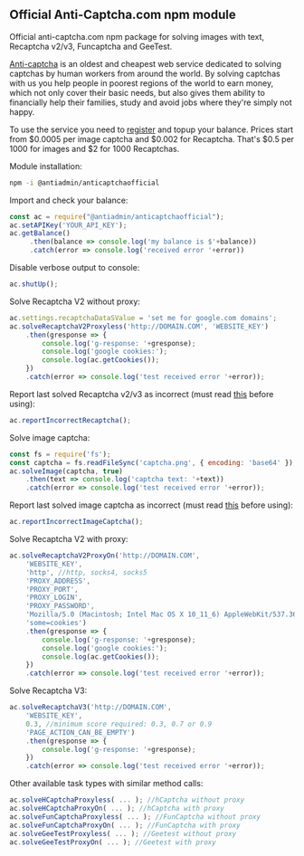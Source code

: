 ## Official Anti-Captcha.com npm module ##

Official anti-captcha.com npm package for solving images with text, Recaptcha v2/v3, Funcaptcha and GeeTest.

[Anti-captcha](http://anti-captcha.com) is an oldest and cheapest web service dedicated to solving captchas by human workers from around the world. By solving captchas with us you help people in poorest regions of the world to earn money, which not only cover their basic needs, but also gives them ability to financially help their families, study and avoid jobs where they're simply not happy.

To use the service you need to [register](http://anti-captcha.com/clients/) and topup your balance. Prices start from $0.0005 per image captcha and $0.002 for Recaptcha. That's $0.5 per 1000 for images and $2 for 1000 Recaptchas.

Module installation:
```bash
npm -i @antiadmin/anticaptchaofficial
```

Import and check your balance:
```javascript
const ac = require("@antiadmin/anticaptchaofficial");
ac.setAPIKey('YOUR_API_KEY');
ac.getBalance()
     .then(balance => console.log('my balance is $'+balance))
     .catch(error => console.log('received error '+error))

```

Disable verbose output to console:
```javascript
ac.shutUp();
```

Solve Recaptcha V2 without proxy:
```javascript
ac.settings.recaptchaDataSValue = 'set me for google.com domains';
ac.solveRecaptchaV2Proxyless('http://DOMAIN.COM', 'WEBSITE_KEY')
    .then(gresponse => {
        console.log('g-response: '+gresponse);
        console.log('google cookies:');
        console.log(ac.getCookies());
    })
    .catch(error => console.log('test received error '+error));
```

Report last solved Recaptcha v2/v3 as incorrect (must read [this](https://anticaptcha.atlassian.net/wiki/spaces/API/pages/632193041/reportIncorrectRecaptcha+send+complaint+on+a+Recaptcha) before using):
```javascript
ac.reportIncorrectRecaptcha();
```


Solve image captcha:
```javascript
const fs = require('fs');
const captcha = fs.readFileSync('captcha.png', { encoding: 'base64' });
ac.solveImage(captcha, true)
    .then(text => console.log('captcha text: '+text))
    .catch(error => console.log('test received error '+error));
```

Report last solved image captcha as incorrect (must read [this](https://anticaptcha.atlassian.net/wiki/spaces/API/pages/48693258/reportIncorrectImageCaptcha+send+complaint+on+an+image+captcha) before using):
```javascript
ac.reportIncorrectImageCaptcha();
```


Solve Recaptcha V2 with proxy:
```javascript
ac.solveRecaptchaV2ProxyOn('http://DOMAIN.COM',
    'WEBSITE_KEY',
    'http', //http, socks4, socks5
    'PROXY_ADDRESS',
    'PROXY_PORT',
    'PROXY_LOGIN',
    'PROXY_PASSWORD',
    'Mozilla/5.0 (Macintosh; Intel Mac OS X 10_11_6) AppleWebKit/537.36 (KHTML, like Gecko) Chrome/52.0.2743.116',
    'some=cookies') 
    .then(gresponse => {
        console.log('g-response: '+gresponse);
        console.log('google cookies:');
        console.log(ac.getCookies());
    })
    .catch(error => console.log('test received error '+error));
```


Solve Recaptcha V3:
```javascript
ac.solveRecaptchaV3('http://DOMAIN.COM',
    'WEBSITE_KEY',
    0.3, //minimum score required: 0.3, 0.7 or 0.9
    'PAGE_ACTION_CAN_BE_EMPTY')
    .then(gresponse => {
        console.log('g-response: '+gresponse);
    })
    .catch(error => console.log('test received error '+error));
```

Other available task types with similar method calls:

```javascript
ac.solveHCaptchaProxyless( ... ); //hCaptcha without proxy
ac.solveHCaptchaProxyOn( ... ); //hCaptcha with proxy
ac.solveFunCaptchaProxyless( ... ); //FunCaptcha without proxy
ac.solveFunCaptchaProxyOn( ... ); //FunCaptcha with proxy
ac.solveGeeTestProxyless( ... ); //Geetest without proxy
ac.solveGeeTestProxyOn( ... ); //Geetest with proxy
```
